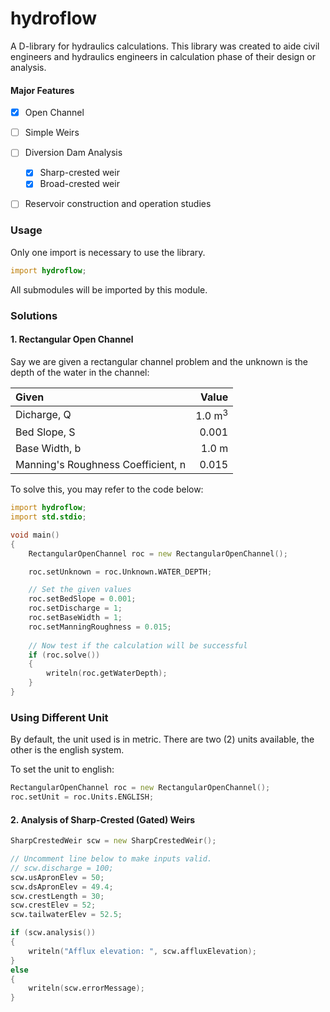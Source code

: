 # hydroflow

A D-library for hydraulics calculations. This library was created to aide civil engineers and hydraulics engineers in calculation phase of their design or analysis.



#### Major Features

- [x] Open Channel

- [ ] Simple Weirs

- [ ] Diversion Dam Analysis
	- [x] Sharp-crested weir
	- [x] Broad-crested weir
- [ ] Reservoir construction and operation studies



### Usage

Only one import is necessary to use the library.

```D
import hydroflow;
```

All submodules will be imported by this module.

### Solutions

#### 1. Rectangular Open Channel

Say we are given a rectangular channel problem and the unknown is the depth of the water in the channel:

| Given                              |              Value |
| :--------------------------------- | -----------------: |
| Dicharge, Q                        | 1.0  m<sup>3</sup> |
| Bed Slope, S                       |              0.001 |
| Base Width, b                      |              1.0 m |
| Manning's Roughness Coefficient, n |              0.015 |

To solve this, you may refer to the code below:

```D
import hydroflow;
import std.stdio;

void main()
{
    RectangularOpenChannel roc = new RectangularOpenChannel();

	roc.setUnknown = roc.Unknown.WATER_DEPTH;

	// Set the given values
	roc.setBedSlope = 0.001;
	roc.setDischarge = 1;
	roc.setBaseWidth = 1;
	roc.setManningRoughness = 0.015;
    
    // Now test if the calculation will be successful
    if (roc.solve())
    {
        writeln(roc.getWaterDepth);
    }
}
```

### Using Different Unit

By default, the unit used is in metric. There are two (2) units available, the other is the english system.

To set the unit to english:
```D
RectangularOpenChannel roc = new RectangularOpenChannel();
roc.setUnit = roc.Units.ENGLISH;
```

#### 2. Analysis of Sharp-Crested (Gated) Weirs
```D
SharpCrestedWeir scw = new SharpCrestedWeir();

// Uncomment line below to make inputs valid.
// scw.discharge = 100;
scw.usApronElev = 50;
scw.dsApronElev = 49.4;
scw.crestLength = 30;
scw.crestElev = 52;
scw.tailwaterElev = 52.5;

if (scw.analysis())
{
	writeln("Afflux elevation: ", scw.affluxElevation);
} 
else
{
	writeln(scw.errorMessage);
}
```